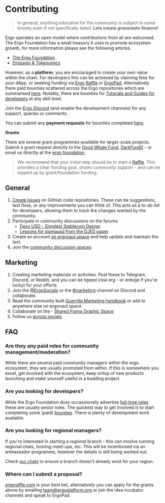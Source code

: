 # Contributing

>  In general, anything educative for the community is subject to some bounty even if not specifically listed. **Lets create grassroots finance!**

Ergo operates an open model where contributions from all are welcomed. The Ergo Foundation has a small treasury it uses to promote ecosystem growth, for more information please see the following articles. 

- [The Ergo Foundation](https://ergoplatform.org/en/blog/ergo-foundation/)
- [Emission & Tokenomics](https://ergoplatform.org/en/blog/emission/)

However, as a **platform**; you are encouraged to create your own value within the chain. For developers this can be achieved by claiming fees for your dApp, or seeking funding via [Ergo Raffle]() or [ErgoPad](). Alternatively there paid bounties scattered across the Ergo repositories which are summarised [here](https://github.com/ergoplatform/grow-ergo/). Notably, there are bounties for [Tutorials and Guides for developers](https://github.com/ergoplatform/grow-ergo/issues/15) at any skill level. 

Join the [Ergo Discord](https://discord.gg/nr4JRnhAyV) (and enable the development channels) for any support, queries or comments. 


You can submit any **payment requests** for bounties completed [here](https://q9fwzopidh8.typeform.com/to/G5gAKC4r).



**Grants**

There are several grant programmes available for larger-scale projects. Submit a grant request directly to the [Good Whale Fund](https://github.com/ergoplatform/grow-ergo/issues/13), [DarkFund0](https://github.com/ergoplatform/grow-ergo/issues/1) - or email us directly at the [ergo foundation](mailto:team@ergoplatform.org).

> We recommend that your initial step should be to start a [Raffle](https://ergoraffle.com/). This provides a clear funding goal, shows community support - and can be topped up by grant/foundation funding. 


## General


1. [Create issues](https://docs.github.com/en/issues/tracking-your-work-with-issues/creating-an-issue) on GitHub code repositories. These can be suggestions, text fixes, or any improvements you can think of. This acts as a *to-do list* for developers, allowing them to track the changes wanted by the community. 
2. Participate in community discussions on the forums
    - [Dexy USD - Simplest Stablecoin Design](https://www.ergoforum.org/t/dexy-usd-simplest-stablecoin-design/1430)
    - [Lessons for sigmausd from the DJED paper](https://www.ergoforum.org/t/lessons-for-sigmausd-from-the-djed-paper/2345)
3. Create an account [on ergonaut.space](https://ergonaut.space/register) and help update and maintain the text.
4. Join the [community discussion spaces](https://github.com/glasgowm148/awesome-ergo/blob/master/pages/community.md)

## Marketing

1. Creating marketing materials or activities. Post these to Telegram, Discord, or Reddit, and you can be tipped (real erg - or erdoge if you're lucky) for your efforts. 
2. Join the [@ErgoSocials](https://t.me/ErgoSocials) or the [#marketing](https://discord.gg/TBFXMzha7X) channel on Discord and collaborate. 
3. Read the community built [Guerrilla Marketing handbook](https://ergonaut.space/en/guerrilla-marketing) or add to anywhere else on ergonaut.space
4. Collaborate on the - [Shared Figma Graphic Space](https://www.figma.com/file/pd92vgB3xNFThaacIKodYs/Guide-ID?node-id=1%3A756)
5. Follow us [across socials](https://linktr.ee/ergoplatform)

## FAQ

### Are they any paid roles for community management/moderation?

While there are several paid community managers within the ergo ecosystem, they are usually promoted from within. If this is somewhere you excel, get involved with the ecosystem, keep ontop of new products launching and make yourself useful in a budding project. 

### Are you looking for developers?

While the Ergo Foundation does occassionally advertise [full-time roles](https://ergoplatform.org/en/careers/) these are usually senior roles. The quickest way to get involved is to start completing some (paid) [bounties](https://github.com/ergoplatform/grow-ergo/). There is plenty of development work available. 

### Are you looking for regional managers? 

If you're interested in starting a regional branch - this can involve running regional chats, hosting meet-ups, etc. This will be incentivised via an ambassador programme, however the details is still being worked out. 

Check [our chats](https://linktr.ee/ergoplatform) to ensure a branch doesn't already exist for your region. 

### Where can I submit a proposal?

[ergoraffle.com](http://ergoraffle.com/) is your best bet, alternatively you can apply for the grants above by emailing team@ergoplatform.org or join the idea incubator channels and speak to ErgoPad.

